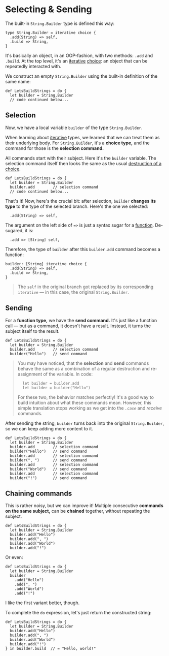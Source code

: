 # Selecting & Sending

The built-in `String.Builder` type is defined this way:

```par
type String.Builder = iterative choice {
  .add(String) => self,
  .build => String,
}
```

It's basically an object, in an OOP-fashion, with two methods: `.add` and `.build`. At the top
level, it's an [iterative](../types/iterative.md) [choice](../types/choice.md): an object that
can be repeatedly interacted with.

We construct an empty `String.Builder` using the built-in definition of the same name:

```par
def LetsBuildStrings = do {
  let builder = String.Builder
  // code continued below...
```

## Selection

Now, we have a local variable `builder` of the type `String.Builder`.

When learning about [iterative](../types/iterative.md) types, we learned that we can treat them
as their underlying body. For `String.Builder`, it's a **choice type,** and the command for those is
the **selection command.**

All commands start with their subject. Here it's the `builder` variable. The selection command
itself then looks the same as the usual [destruction of a choice](../types/choice.md#destruction).

```par
def LetsBuildStrings = do {
  let builder = String.Builder
  builder.add        // selection command
  // code continued below...
```

That's it! Now, here's the crucial bit: after selection, `builder` **changes its type** to the type
of the selected branch. Here's the one we selected:

```par
  .add(String) => self,
```

The argument on the left side of `=>` is just a syntax sugar for a [function](../types/function.md).
De-sugared, it is:

```par
  .add => [String] self,
```

Therefore, the type of `builder` after this `builder.add` command becomes a function:

```par
builder: [String] iterative choice {
  .add(String) => self,
  .build => String,
}
```

> The `self` in the original branch got replaced by its corresponding `iterative` — in
> this case, the original `String.Builder`.

## Sending

For a **function type,** we have the **send command.** It's just like a function call — but
as a command, it doesn't have a result. Instead, it turns the subject itself to the result.

```par
def LetsBuildStrings = do {
  let builder = String.Builder
  builder.add        // selection command
  builder("Hello")   // send command
```

> You may have noticed, that the **selection** and **send** commands behave the same as a
> combination of a regular destruction and re-assignment of the variable. In code:
>
> ```par
>   let builder = builder.add
>   let builder = builder("Hello")
> ```
>
> For these two, the behavior matches perfectly! It's a good way to build intuition about what
> these commands mean. However, this simple translation stops working as we get into the _`.case`_
> and _receive_ commands.

After sending the string, `builder` turns back into the original `String.Builder`, so we can
keep adding more content to it.

```par
def LetsBuildStrings = do {
  let builder = String.Builder
  builder.add        // selection command
  builder("Hello")   // send command
  builder.add        // selection command
  builder(", ")      // send command
  builder.add        // selection command
  builder("World")   // send command
  builder.add        // selection command
  builder("!")       // send command
```

## Chaining commands

This is rather noisy, but we can improve it! Multiple consecutive **commands on the same subject,**
can be **chained** together, without repeating the subject.

```par
def LetsBuildStrings = do {
  let builder = String.Builder
  builder.add("Hello")
  builder.add(", ")
  builder.add("World")
  builder.add("!")
```

Or even:

```par
def LetsBuildStrings = do {
  let builder = String.Builder
  builder
    .add("Hello")
    .add(", ")
    .add("World")
    .add("!")
```

I like the first variant better, though.

To complete the `do` expression, let's just return the constructed string:

```par
def LetsBuildStrings = do {
  let builder = String.Builder
  builder.add("Hello")
  builder.add(", ")
  builder.add("World")
  builder.add("!")
} in builder.build  // = "Hello, world!"
```
